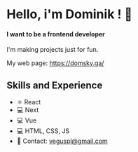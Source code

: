 # Hello, i'm Dominik ! 👋
#### I want to be a frontend developer

I'm making projects just for fun.

My web page: https://domsky.ga/

## Skills and Experience
* ⚛ React
* 💻 Next
* 💻 Vue
* 💻 HTML, CSS, JS
* 📧 Contact: veguspl@gmail.com
